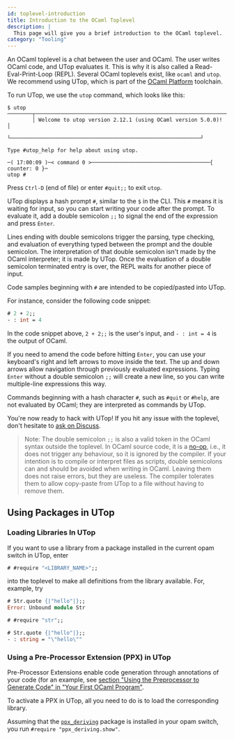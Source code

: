 ```yaml
---
id: toplevel-introduction
title: Introduction to the OCaml Toplevel
description: |
  This page will give you a brief introduction to the OCaml toplevel.
category: "Tooling"
---
```


An OCaml toplevel is a chat between the user and OCaml. The user writes OCaml code, and UTop evaluates it. This is why it is also called a Read-Eval-Print-Loop (REPL). Several OCaml toplevels exist, like `ocaml` and `utop`. We recommend using UTop, which is part of the [OCaml Platform](/docs/platform) toolchain.

To run UTop, we use the `utop` command, which looks like this:
```shell
$ utop
────────┬─────────────────────────────────────────────────────────────┬─────────
        │ Welcome to utop version 2.12.1 (using OCaml version 5.0.0)! │
        └─────────────────────────────────────────────────────────────┘

Type #utop_help for help about using utop.

─( 17:00:09 )─< command 0 >──────────────────────────────────────{ counter: 0 }─
utop #
```

Press `Ctrl-D` (end of file) or enter `#quit;;` to exit `utop`.

UTop displays a hash prompt `#`, similar to the `$` in the CLI. This `#` means it is waiting for input, so you can start writing your code after the prompt. To evaluate it, add a double semicolon `;;` to signal the end of the expression and press `Enter`.

Lines ending with double semicolons trigger the parsing, type checking, and evaluation of everything typed between the prompt and the double semicolon. The interpretation of that double semicolon isn't made by the OCaml interpreter; it is made by UTop. Once the evaluation of a double semicolon terminated entry is over, the REPL waits for another piece of input.

Code samples beginning with `#` are intended to be copied/pasted into UTop.

For instance, consider the following code snippet:
```ocaml
# 2 + 2;;
- : int = 4
```

In the code snippet above, `2 + 2;;` is the user's input, and `- : int = 4` is the output of OCaml.

If you need to amend the code before hitting `Enter`, you can use your keyboard's right and left arrows to move inside the text. The up and down arrows allow navigation through previously evaluated expressions. Typing `Enter` without a double semicolon `;;` will create a new line, so you can write multiple-line expressions this way.

Commands beginning with a hash character `#`, such as `#quit` or `#help`, are not evaluated by OCaml; they are interpreted as commands by UTop.

You're now ready to hack with UTop! If you hit any issue with the toplevel, don't hesitate to [ask on Discuss](https://discuss.ocaml.org/).

>  Note: The double semicolon `;;` is also a valid token in the OCaml syntax outside the toplevel. In OCaml source code, it is a [no-op](https://en.wikipedia.org/wiki/NOP_(code)), i.e., it does not trigger any behaviour, so it is ignored by the compiler. If your intention is to compile or interpret files as scripts, double semicolons can and should be avoided when writing in OCaml. Leaving them does not raise errors, but they are useless. The compiler tolerates them to allow copy-paste from UTop to a file without having to remove them.

## Using Packages in UTop

### Loading Libraries In UTop

If you want to use a library from a package installed in the current opam switch in UTop, enter

```ocaml
# #require "<LIBRARY_NAME>";;
```

into the toplevel to make all definitions from the library available. For, example, try

```ocaml
# Str.quote {|"hello"|};;
Error: Unbound module Str

# #require "str";;

# Str.quote {|"hello"|};;
- : string = "\"hello\""
```

### Using a Pre-Processor Extension (PPX) in UTop

Pre-Processor Extensions enable code generation through annotations of your code
(for an example, see [section "Using the Preprocessor to Generate Code" in "Your First OCaml Program"](/docs/your-first-program#using-the-preprocessor-to-generate-code).

To activate a PPX in UTop, all you need to do is to load the corresponding library.

Assuming that the [`ppx_deriving`](https://ocaml.org/p/ppx_deriving/latest) package is installed in your opam switch, you run `#require "ppx_deriving.show"`.
